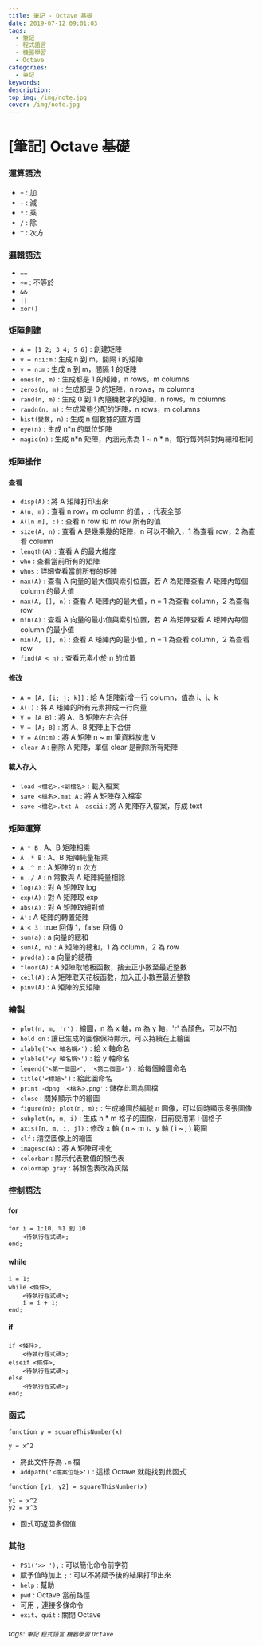 ```yaml
---
title: 筆記 - Octave 基礎
date: 2019-07-12 09:01:03
tags:
  - 筆記
  - 程式語言
  - 機器學習
  - Octave
categories:
  - 筆記
keywords:
description:
top_img: /img/note.jpg
cover: /img/note.jpg
---
```

# [筆記] Octave 基礎

### 運算語法

* `+` : 加
* `-` : 減
* `*` : 乘
* `/` : 除
* `^` : 次方

### 邏輯語法

* `==`
* `~=` : 不等於
* `&&`
* `||`
* `xor()`

### 矩陣創建

* `A = [1 2; 3 4; 5 6]` : 創建矩陣
* `v = n:i:m` : 生成 n 到 m，間隔 i 的矩陣
* `v = n:m` : 生成 n 到 m，間隔 1 的矩陣
* `ones(n, m)` : 生成都是 1 的矩陣，n rows，m columns
* `zeros(n, m)` : 生成都是 0 的矩陣，n rows，m columns
* `rand(n, m)` : 生成 0 到 1 內隨機數字的矩陣，n rows，m columns
* `randn(n, m)` : 生成常態分配的矩陣，n rows，m columns
* `hist(變數, n)` : 生成 n 個數據的直方圖
* `eye(n)` : 生成 n*n 的單位矩陣
* `magic(n)` : 生成 n*n 矩陣，內涵元素為 1 ~ n * n，每行每列斜對角總和相同

### 矩陣操作

#### 查看

* `disp(A)` : 將 A 矩陣打印出來
* `A(n, m)` : 查看 n row，m column 的值，`:` 代表全部
* `A([n m], :)` : 查看 n row 和 m row 所有的值
* `size(A, n)` : 查看 A 是幾乘幾的矩陣，n 可以不輸入，1 為查看 row，2 為查看 column
* `length(A)` : 查看 A 的最大維度
* `who` : 查看當前所有的矩陣
* `whos` : 詳細查看當前所有的矩陣
* `max(A)` : 查看 A 向量的最大值與索引位置，若 A 為矩陣查看 A 矩陣內每個 column 的最大值
* `max(A, [], n)` : 查看 A 矩陣內的最大值，n = 1 為查看 column，2 為查看 row
* `min(A)` : 查看 A 向量的最小值與索引位置，若 A 為矩陣查看 A 矩陣內每個 column 的最小值
* `min(A, [], n)` : 查看 A 矩陣內的最小值，n = 1 為查看 column，2 為查看 row
* `find(A < n)` : 查看元素小於 n 的位置

#### 修改

* `A = [A, [i; j; k]]` : 給 A 矩陣新增一行 column，值為 i、j、k
* `A(:)` : 將 A 矩陣的所有元素排成一行向量
* `V = [A B]` : 將 A、B 矩陣左右合併
* `V = [A; B]` : 將 A、B 矩陣上下合併
* `V = A(n:m)` : 將 A 矩陣 n ~ m 筆資料放進 V
* `clear A` : 刪除 A 矩陣，單個 clear 是刪除所有矩陣

#### 載入存入

* `load <檔名>.<副檔名>` : 載入檔案
* `save <檔名>.mat A` : 將 A 矩陣存入檔案
* `save <檔名>.txt A -ascii` : 將 A 矩陣存入檔案，存成 text

### 矩陣運算

* `A * B` : A、B 矩陣相乘
* `A .* B` : A、B 矩陣純量相乘
* `A .^ n` : A 矩陣的 n 次方
* `n ./ A` : n 常數與 A 矩陣純量相除
* `log(A)` : 對 A 矩陣取 log
* `exp(A)` : 對 A 矩陣取 exp
* `abs(A)` : 對 A 矩陣取絕對值
* `A'` : A 矩陣的轉置矩陣
* `A < 3` : true 回傳 1，false 回傳 0
* `sum(a)` : a 向量的總和
* `sum(A, n)` : A 矩陣的總和，1 為 column，2 為 row
* `prod(a)` : a 向量的總積
* `floor(A)` : A 矩陣取地板函數，捨去正小數至最近整數
* `ceil(A)` : A 矩陣取天花板函數，加入正小數至最近整數
* `pinv(A)` : A 矩陣的反矩陣

### 繪製

* `plot(n, m, 'r')` : 繪圖，n 為 x 軸，m 為 y 軸，'r' 為顏色，可以不加
* `hold on` : 讓已生成的圖像保持顯示，可以持續在上繪圖
* `xlable('<x 軸名稱>')` : 給 x 軸命名
* `ylable('<y 軸名稱>')` : 給 y 軸命名
* `legend('<第一個圖>', '<第二個圖>')` : 給每個繪圖命名
* `title('<標題>')` : 給此圖命名
* `print -dpng '<檔名>.png'` : 儲存此圖為圖檔
* `close` : 關掉顯示中的繪圖
* `figure(n); plot(n, m);` : 生成繪圖於編號 n 圖像，可以同時顯示多張圖像
* `subplot(n, m, i)` : 生成 n * m 格子的圖像，目前使用第 i 個格子
* `axis([n, m, i, j])` : 修改 x 軸 ( n ~ m )、y 軸 ( i ~ j ) 範圍
* `clf` : 清空圖像上的繪圖
* `imagesc(A)` : 將 A 矩陣可視化
* `colorbar` : 顯示代表數值的顏色表
* `colormap gray` : 將顏色表改為灰階

### 控制語法

#### for

```Octave=
for i = 1:10, %1 到 10
    <待執行程式碼>;
end;
```

#### while

```Octave=
i = 1;
while <條件>,
    <待執行程式碼>;
    i = i + 1;
end;
```

#### if

```Octave=
if <條件>,
    <待執行程式碼>;
elseif <條件>,
    <待執行程式碼>;
else
    <待執行程式碼>;
end;
```

### 函式

```Octave=
function y = squareThisNumber(x)

y = x^2
```

* 將此文件存為 `.m` 檔
* `addpath('<檔案位址>')` : 這樣 Octave 就能找到此函式

```Octave=
function [y1, y2] = squareThisNumber(x)

y1 = x^2
y2 = x^3
```

* 函式可返回多個值

### 其他

* `PS1('>> ');` : 可以簡化命令前字符
* 賦予值時加上 `;` : 可以不將賦予後的結果打印出來
* `help` : 幫助
* `pwd` : Octave 當前路徑
* 可用 `,` 連接多條命令
* `exit`、`quit` : 關閉 Octave

###### tags: `筆記` `程式語言` `機器學習` `Octave`
